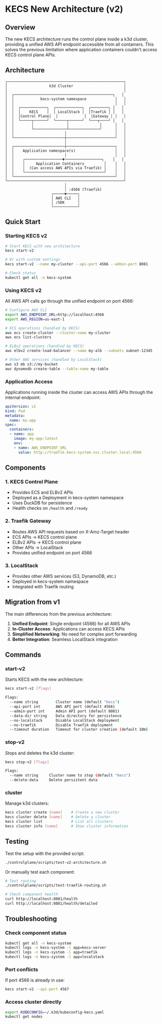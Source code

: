 # KECS New Architecture (v2)

## Overview

The new KECS architecture runs the control plane inside a k3d cluster, providing a unified AWS API endpoint accessible from all containers. This solves the previous limitation where application containers couldn't access KECS control plane APIs.

## Architecture

```
┌─────────────────────────────────────────────────────┐
│                   k3d Cluster                       │
│                                                     │
│  ┌─────────────────────────────────────────────┐   │
│  │            kecs-system namespace             │   │
│  │                                              │   │
│  │  ┌────────────┐  ┌────────────┐  ┌────────┐ │   │
│  │  │    KECS    │  │ LocalStack │  │Traefik │ │   │
│  │  │Control Plane│  │            │  │Gateway │ │   │
│  │  └─────┬──────┘  └─────┬──────┘  └───┬────┘ │   │
│  │        │               │              │      │   │
│  │        └───────────────┴──────────────┘      │   │
│  │                       │                      │   │
│  └───────────────────────┼──────────────────────┘   │
│                          │                          │
│  ┌───────────────────────┼──────────────────────┐   │
│  │    Application namespace(s)                  │   │
│  │                       │                      │   │
│  │    ┌─────────────────▼─────────────────┐    │   │
│  │    │     Application Containers         │    │   │
│  │    │  (Can access AWS APIs via Traefik) │    │   │
│  │    └────────────────────────────────────┘    │   │
│  └──────────────────────────────────────────────┘   │
└─────────────────────────────────────────────────────┘
                           │
                           │ :4566 (Traefik)
                     ┌─────▼─────┐
                     │ AWS CLI   │
                     │ /SDK      │
                     └───────────┘
```

## Quick Start

### Starting KECS v2

```bash
# Start KECS with new architecture
kecs start-v2

# Or with custom settings
kecs start-v2 --name my-cluster --api-port 4566 --admin-port 8081

# Check status
kubectl get all -n kecs-system
```

### Using KECS v2

All AWS API calls go through the unified endpoint on port 4566:

```bash
# Configure AWS CLI
export AWS_ENDPOINT_URL=http://localhost:4566
export AWS_REGION=us-east-1

# ECS operations (handled by KECS)
aws ecs create-cluster --cluster-name my-cluster
aws ecs list-clusters

# ELBv2 operations (handled by KECS)
aws elbv2 create-load-balancer --name my-alb --subnets subnet-12345

# Other AWS services (handled by LocalStack)
aws s3 mb s3://my-bucket
aws dynamodb create-table --table-name my-table
```

### Application Access

Applications running inside the cluster can access AWS APIs through the internal endpoint:

```yaml
apiVersion: v1
kind: Pod
metadata:
  name: my-app
spec:
  containers:
  - name: app
    image: my-app:latest
    env:
    - name: AWS_ENDPOINT_URL
      value: http://traefik.kecs-system.svc.cluster.local:4566
```

## Components

### 1. KECS Control Plane
- Provides ECS and ELBv2 APIs
- Deployed as a Deployment in kecs-system namespace
- Uses DuckDB for persistence
- Health checks on `/health` and `/ready`

### 2. Traefik Gateway
- Routes AWS API requests based on X-Amz-Target header
- ECS APIs → KECS control plane
- ELBv2 APIs → KECS control plane
- Other APIs → LocalStack
- Provides unified endpoint on port 4566

### 3. LocalStack
- Provides other AWS services (S3, DynamoDB, etc.)
- Deployed in kecs-system namespace
- Integrated with Traefik routing

## Migration from v1

The main differences from the previous architecture:

1. **Unified Endpoint**: Single endpoint (4566) for all AWS APIs
2. **In-Cluster Access**: Applications can access KECS APIs
3. **Simplified Networking**: No need for complex port forwarding
4. **Better Integration**: Seamless LocalStack integration

## Commands

### start-v2
Starts KECS with the new architecture:
```bash
kecs start-v2 [flags]

Flags:
  --name string        Cluster name (default "kecs")
  --api-port int       AWS API port (default 4566)
  --admin-port int     Admin API port (default 8081)
  --data-dir string    Data directory for persistence
  --no-localstack      Disable LocalStack deployment
  --no-traefik         Disable Traefik deployment
  --timeout duration   Timeout for cluster creation (default 10m)
```

### stop-v2
Stops and deletes the k3d cluster:
```bash
kecs stop-v2 [flags]

Flags:
  --name string     Cluster name to stop (default "kecs")
  --delete-data     Delete persistent data
```

### cluster
Manage k3d clusters:
```bash
kecs cluster create [name]    # Create a new cluster
kecs cluster delete [name]    # Delete a cluster
kecs cluster list             # List all clusters
kecs cluster info [name]      # Show cluster information
```

## Testing

Test the setup with the provided script:
```bash
./controlplane/scripts/test-v2-architecture.sh
```

Or manually test each component:
```bash
# Test routing
./controlplane/scripts/test-traefik-routing.sh

# Check component health
curl http://localhost:8081/health
curl http://localhost:8081/health/detailed
```

## Troubleshooting

### Check component status
```bash
kubectl get all -n kecs-system
kubectl logs -n kecs-system -l app=kecs-server
kubectl logs -n kecs-system -l app=traefik
kubectl logs -n kecs-system -l app=localstack
```

### Port conflicts
If port 4566 is already in use:
```bash
kecs start-v2 --api-port 4567
```

### Access cluster directly
```bash
export KUBECONFIG=~/.k3d/kubeconfig-kecs.yaml
kubectl get nodes
```